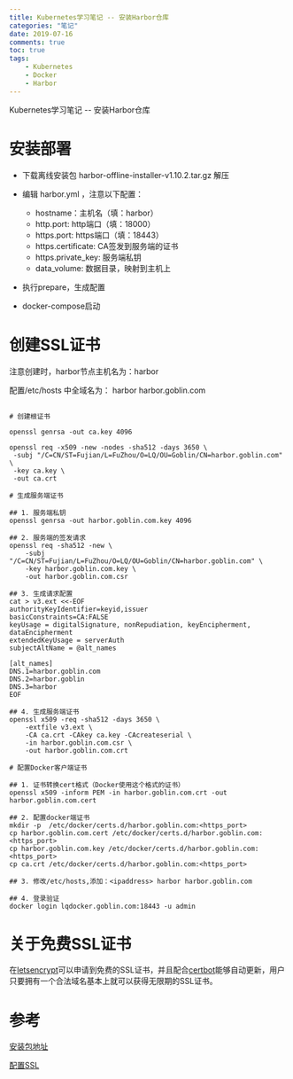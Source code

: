 ```yaml
---
title: Kubernetes学习笔记 -- 安装Harbor仓库
categories: "笔记"
date: 2019-07-16
comments: true
toc: true
tags:
	- Kubernetes
    - Docker
    - Harbor
---
```


Kubernetes学习笔记 -- 安装Harbor仓库


<!--more-->

# 安装部署

- 下载离线安装包 harbor-offline-installer-v1.10.2.tar.gz 解压

- 编辑 harbor.yml ，注意以下配置：

	- hostname：主机名（填：harbor）
	- http.port: http端口（填：18000）
	- https.port: https端口（填：18443）
	- https.certificate: CA签发到服务端的证书
	- https.private_key: 服务端私钥
	- data_volume: 数据目录，映射到主机上
	
- 执行prepare，生成配置

- docker-compose启动

# 创建SSL证书

注意创建时，harbor节点主机名为：harbor

配置/etc/hosts 中全域名为：<ipaddress> harbor harbor.goblin.com

```shell

# 创建根证书

openssl genrsa -out ca.key 4096

openssl req -x509 -new -nodes -sha512 -days 3650 \
 -subj "/C=CN/ST=Fujian/L=FuZhou/O=LQ/OU=Goblin/CN=harbor.goblin.com" \
 -key ca.key \
 -out ca.crt
 
# 生成服务端证书
 
## 1. 服务端私钥
openssl genrsa -out harbor.goblin.com.key 4096
 
## 2. 服务端的签发请求
openssl req -sha512 -new \
    -subj "/C=CN/ST=Fujian/L=FuZhou/O=LQ/OU=Goblin/CN=harbor.goblin.com" \
    -key harbor.goblin.com.key \
    -out harbor.goblin.com.csr
 
## 3. 生成请求配置
cat > v3.ext <<-EOF
authorityKeyIdentifier=keyid,issuer
basicConstraints=CA:FALSE
keyUsage = digitalSignature, nonRepudiation, keyEncipherment, dataEncipherment
extendedKeyUsage = serverAuth
subjectAltName = @alt_names

[alt_names]
DNS.1=harbor.goblin.com
DNS.2=harbor.goblin
DNS.3=harbor
EOF
 
## 4. 生成服务端证书
openssl x509 -req -sha512 -days 3650 \
    -extfile v3.ext \
    -CA ca.crt -CAkey ca.key -CAcreateserial \
    -in harbor.goblin.com.csr \
    -out harbor.goblin.com.crt

# 配置Docker客户端证书  
  
## 1. 证书转换cert格式（Docker使用这个格式的证书）
openssl x509 -inform PEM -in harbor.goblin.com.crt -out harbor.goblin.com.cert
 
## 2. 配置docker端证书
mkdir -p  /etc/docker/certs.d/harbor.goblin.com:<https_port>
cp harbor.goblin.com.cert /etc/docker/certs.d/harbor.goblin.com:<https_port>
cp harbor.goblin.com.key /etc/docker/certs.d/harbor.goblin.com:<https_port>
cp ca.crt /etc/docker/certs.d/harbor.goblin.com:<https_port>

## 3. 修改/etc/hosts,添加：<ipaddress> harbor harbor.goblin.com

## 4. 登录验证
docker login lqdocker.goblin.com:18443 -u admin

```

# 关于免费SSL证书

在[letsencrypt](https://letsencrypt.osfipin.com/)可以申请到免费的SSL证书，并且配合[certbot](https://github.com/certbot/certbot)能够自动更新，用户只要拥有一个合法域名基本上就可以获得无限期的SSL证书。

# 参考

[安装包地址](https://github.com/goharbor/harbor)

[配置SSL](https://goharbor.io/docs/1.10/install-config/configure-https/)